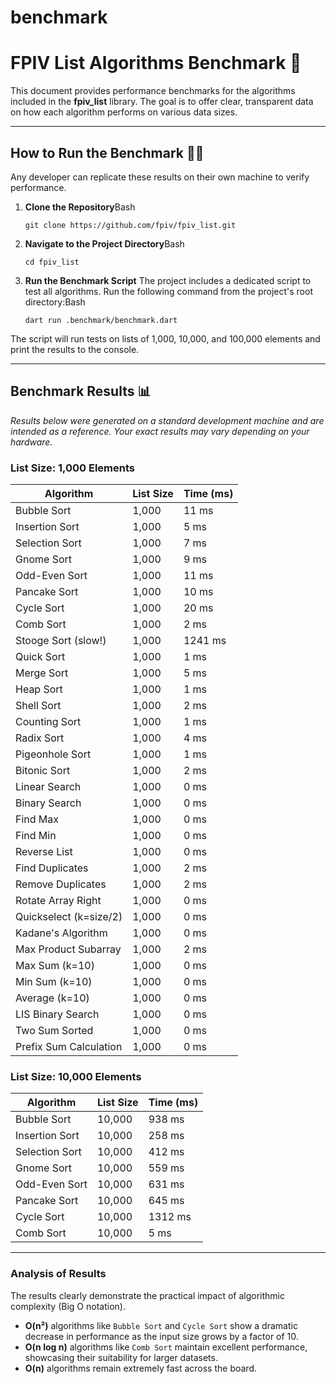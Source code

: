 # benchmark

# FPIV List Algorithms Benchmark 🚀

This document provides performance benchmarks for the algorithms included in the **fpiv_list** library. The goal is to offer clear, transparent data on how each algorithm performs on various data sizes.

---

## How to Run the Benchmark 🧑‍💻

Any developer can replicate these results on their own machine to verify performance.

1. **Clone the Repository**Bash
    
    `git clone https://github.com/fpiv/fpiv_list.git`
    
2. **Navigate to the Project Directory**Bash
    
    `cd fpiv_list`
    
3. **Run the Benchmark Script**
The project includes a dedicated script to test all algorithms. Run the following command from the project's root directory:Bash
    
    `dart run .benchmark/benchmark.dart`
    

The script will run tests on lists of 1,000, 10,000, and 100,000 elements and print the results to the console.

---

## Benchmark Results 📊

*Results below were generated on a standard development machine and are intended as a reference. Your exact results may vary depending on your hardware.*

### **List Size: 1,000 Elements**

| Algorithm | List Size | Time (ms) |
| --- | --- | --- |
| Bubble Sort | 1,000 | 11 ms  |
| Insertion Sort | 1,000 | 5 ms  |
| Selection Sort | 1,000 | 7 ms  |
| Gnome Sort | 1,000 | 9 ms  |
| Odd-Even Sort | 1,000 | 11 ms  |
| Pancake Sort | 1,000 | 10 ms  |
| Cycle Sort | 1,000 | 20 ms  |
| Comb Sort | 1,000 | 2 ms  |
| Stooge Sort (slow!) | 1,000 | 1241 ms  |
| Quick Sort | 1,000 | 1 ms  |
| Merge Sort | 1,000 | 5 ms  |
| Heap Sort | 1,000 | 1 ms  |
| Shell Sort | 1,000 | 2 ms  |
| Counting Sort | 1,000 | 1 ms  |
| Radix Sort | 1,000 | 4 ms  |
| Pigeonhole Sort | 1,000 | 1 ms  |
| Bitonic Sort | 1,000 | 2 ms  |
| Linear Search | 1,000 | 0 ms  |
| Binary Search | 1,000 | 0 ms  |
| Find Max | 1,000 | 0 ms  |
| Find Min | 1,000 | 0 ms  |
| Reverse List | 1,000 | 0 ms  |
| Find Duplicates | 1,000 | 2 ms  |
| Remove Duplicates | 1,000 | 2 ms  |
| Rotate Array Right | 1,000 | 0 ms  |
| Quickselect (k=size/2) | 1,000 | 0 ms  |
| Kadane's Algorithm | 1,000 | 0 ms  |
| Max Product Subarray | 1,000 | 2 ms  |
| Max Sum (k=10) | 1,000 | 0 ms  |
| Min Sum (k=10) | 1,000 | 0 ms  |
| Average (k=10) | 1,000 | 0 ms  |
| LIS Binary Search | 1,000 | 0 ms  |
| Two Sum Sorted | 1,000 | 0 ms  |
| Prefix Sum Calculation | 1,000 | 0 ms  |

### **List Size: 10,000 Elements**

| Algorithm | List Size | Time (ms) |
| --- | --- | --- |
| Bubble Sort | 10,000 | 938 ms  |
| Insertion Sort | 10,000 | 258 ms  |
| Selection Sort | 10,000 | 412 ms  |
| Gnome Sort | 10,000 | 559 ms  |
| Odd-Even Sort | 10,000 | 631 ms  |
| Pancake Sort | 10,000 | 645 ms  |
| Cycle Sort | 10,000 | 1312 ms  |
| Comb Sort | 10,000 | 5 ms  |

---

### **Analysis of Results**

The results clearly demonstrate the practical impact of algorithmic complexity (Big O notation).

- **O(n²)** algorithms like `Bubble Sort` and `Cycle Sort` show a dramatic decrease in performance as the input size grows by a factor of 10.
- **O(n log n)** algorithms like `Comb Sort` maintain excellent performance, showcasing their suitability for larger datasets.
- **O(n)** algorithms remain extremely fast across the board.